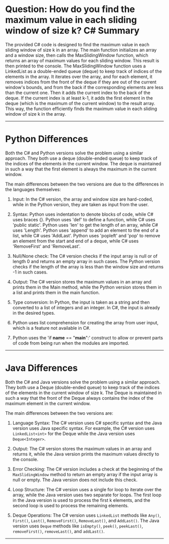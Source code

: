 # Question: How do you find the maximum value in each sliding window of size k? C# Summary

The provided C# code is designed to find the maximum value in each sliding window of size k in an array. The main function initializes an array and a window size, then calls the MaxSlidingWindow function, which returns an array of maximum values for each sliding window. This result is then printed to the console. The MaxSlidingWindow function uses a LinkedList as a double-ended queue (deque) to keep track of indices of the elements in the array. It iterates over the array, and for each element, it removes indices from the front of the deque if they are out of the current window's bounds, and from the back if the corresponding elements are less than the current one. Then it adds the current index to the back of the deque. If the current index is at least k-1, it adds the first element in the deque (which is the maximum of the current window) to the result array. This way, the function efficiently finds the maximum value in each sliding window of size k in the array.

---

# Python Differences

Both the C# and Python versions solve the problem using a similar approach. They both use a deque (double-ended queue) to keep track of the indices of the elements in the current window. The deque is maintained in such a way that the first element is always the maximum in the current window.

The main differences between the two versions are due to the differences in the languages themselves:

1. Input: In the C# version, the array and window size are hard-coded, while in the Python version, they are taken as input from the user.

2. Syntax: Python uses indentation to denote blocks of code, while C# uses braces {}. Python uses 'def' to define a function, while C# uses 'public static'. Python uses 'len' to get the length of an array, while C# uses 'Length'. Python uses 'append' to add an element to the end of a list, while C# uses 'AddLast'. Python uses 'popleft' and 'pop' to remove an element from the start and end of a deque, while C# uses 'RemoveFirst' and 'RemoveLast'.

3. Null/None check: The C# version checks if the input array is null or of length 0 and returns an empty array in such cases. The Python version checks if the length of the array is less than the window size and returns -1 in such cases.

4. Output: The C# version stores the maximum values in an array and prints them in the Main method, while the Python version stores them in a list and prints them in the main function.

5. Type conversion: In Python, the input is taken as a string and then converted to a list of integers and an integer. In C#, the input is already in the desired types.

6. Python uses list comprehension for creating the array from user input, which is a feature not available in C#. 

7. Python uses the 'if __name__ == "__main__":' construct to allow or prevent parts of code from being run when the modules are imported.

---

# Java Differences

Both the C# and Java versions solve the problem using a similar approach. They both use a Deque (double-ended queue) to keep track of the indices of the elements in the current window of size k. The Deque is maintained in such a way that the front of the Deque always contains the index of the maximum element in the current window.

The main differences between the two versions are:

1. Language Syntax: The C# version uses C# specific syntax and the Java version uses Java specific syntax. For example, the C# version uses `LinkedList<int>` for the Deque while the Java version uses `Deque<Integer>`.

2. Output: The C# version stores the maximum values in an array and returns it, while the Java version prints the maximum values directly to the console.

3. Error Checking: The C# version includes a check at the beginning of the `MaxSlidingWindow` method to return an empty array if the input array is null or empty. The Java version does not include this check.

4. Loop Structure: The C# version uses a single for loop to iterate over the array, while the Java version uses two separate for loops. The first loop in the Java version is used to process the first k elements, and the second loop is used to process the remaining elements.

5. Deque Operations: The C# version uses `LinkedList` methods like `Any()`, `First()`, `Last()`, `RemoveFirst()`, `RemoveLast()`, and `AddLast()`. The Java version uses `Deque` methods like `isEmpty()`, `peek()`, `peekLast()`, `removeFirst()`, `removeLast()`, and `addLast()`.

---
